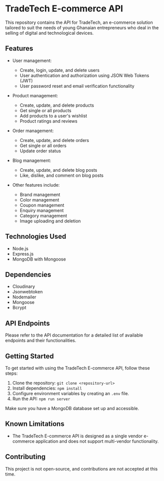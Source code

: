 # TradeTech E-commerce API

This repository contains the API for TradeTech, an e-commerce solution tailored to suit the needs of young Ghanaian entrepreneurs who deal in the selling of digital and technological devices.

## Features

- User management:
  - Create, login, update, and delete users
  - User authentication and authorization using JSON Web Tokens (JWT)
  - User password reset and email verification functionality

- Product management:
  - Create, update, and delete products
  - Get single or all products
  - Add products to a user's wishlist
  - Product ratings and reviews

- Order management:
  - Create, update, and delete orders
  - Get single or all orders
  - Update order status

- Blog management:
  - Create, update, and delete blog posts
  - Like, dislike, and comment on blog posts

- Other features include:
  - Brand management
  - Color management
  - Coupon management
  - Enquiry management
  - Category management
  - Image uploading and deletion

## Technologies Used

- Node.js
- Express.js
- MongoDB with Mongoose

## Dependencies

- Cloudinary
- Jsonwebtoken
- Nodemailer
- Mongoose
- Bcrypt

## API Endpoints

Please refer to the API documentation for a detailed list of available endpoints and their functionalities.

## Getting Started

To get started with using the TradeTech E-commerce API, follow these steps:

1. Clone the repository: `git clone <repository-url>`
2. Install dependencies: `npm install`
3. Configure environment variables by creating an `.env` file.
4. Run the API: `npm run server`

Make sure you have a MongoDB database set up and accessible.

## Known Limitations

- The TradeTech E-commerce API is designed as a single vendor e-commerce application and does not support multi-vendor functionality.

## Contributing

This project is not open-source, and contributions are not accepted at this time.
